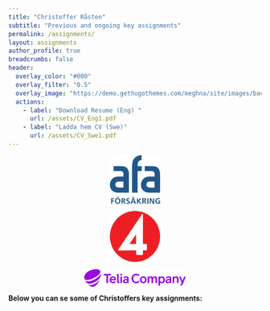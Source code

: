 ```yaml
---
title: "Christoffer Råsten"
subtitle: "Previous and ongoing key assignments"
permalink: /assignments/
layout: assignments 
author_profile: true
breadcrumbs: false
header:
  overlay_color: "#000"
  overlay_filter: "0.5"
  overlay_image: "https://demo.gethugothemes.com/meghna/site/images/backgrounds/hero-area.jpg"
  actions:
    - label: "Download Resume (Eng) "
      url: /assets/CV_Eng1.pdf
    - label: "Ladda hem CV (Swe)"
      url: /assets/CV_Swe1.pdf  
---
```


<html>
  <head>
    <title>Christoffer have had roles like</title>
        <style>
      p {
         text-align: left;
         text decoration:underline;
         font-weight: bold;
      }
      h1 {
         text-align: left;
      }
    </style>
  </head>
  <body>
       
  </body>
</html>

<img 
    style="display: block; 
           margin-left: auto;
           margin-right: auto;
           width: 20%;"
    src="/assets/images/afa-logo.svg" 
    alt="AFA Insurance">

 <img        
    style="display: block; 
           margin-left: auto;
           margin-right: auto;
           width: 20%;"
    src="/assets/TV4s.svg" 
    alt="TV4">

<img 
    style="display: block; 
           margin-left: auto;
           margin-right: auto;
           width: 40%;"
    src="/assets/images/telia.svg" 
    alt="Telia Company">



Below you can se some of Christoffers key assignments: 

